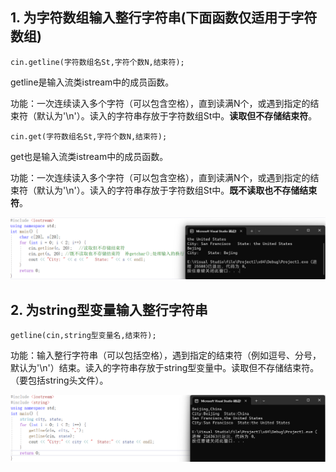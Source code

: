 ## 1. 为字符数组输入整行字符串(下面函数仅适用于字符数组)

```
cin.getline(字符数组名St,字符个数N,结束符);
```

getline是输入流类istream中的成员函数。

功能：一次连续读入多个字符（可以包含空格），直到读满N个，或遇到指定的结束符（默认为'\n'）。读入的字符串存放于字符数组St中。**读取但不存储结束符**。

```
cin.get(字符数组名St,字符个数N,结束符);
```

get也是输入流类istream中的成员函数。

功能：一次连续读入多个字符（可以包含空格），直到读满N个，或遇到指定的结束符（默认为'\n'）。读入的字符串存放于字符数组St中。**既不读取也不存储结束符**。

![](https://github.com/2364898973/data/blob/main/image/%E5%B1%8F%E5%B9%95%E6%88%AA%E5%9B%BE%202024-05-09%20151447.png)

## 2. 为string型变量输入整行字符串

```
getline(cin,string型变量名,结束符);
```

功能：输入整行字符串（可以包括空格），遇到指定的结束符（例如逗号、分号，默认为'\n'）结束。读入的字符串存放于string型变量中。读取但不存储结束符。（要包括string头文件）。

![](https://github.com/2364898973/data/blob/main/image/%E5%B1%8F%E5%B9%95%E6%88%AA%E5%9B%BE%202024-05-09%20172459.png)
